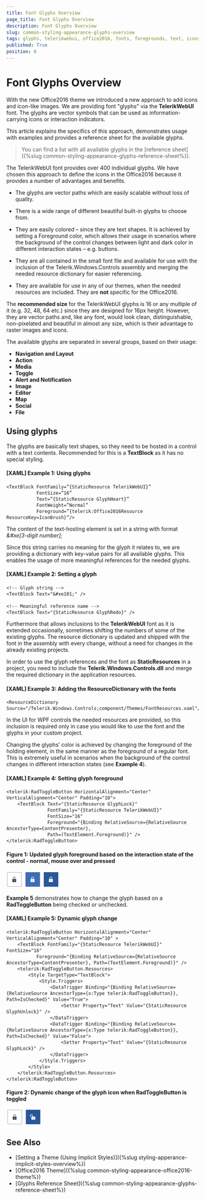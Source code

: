 ```yaml
---
title: Font Glyphs Overview
page_title: Font Glyphs Overview
description: Font Glyphs Overview
slug: common-styling-appearance-glyphs-overview
tags: glyphs, telerikwebui, office2016, fonts, foregrounds, text, icons
published: True
position: 0
---
```


# Font Glyphs Overview

With the new Office2016 theme we introduced a new approach to add icons and icon-like images. We are providing font "glyphs" via the __TelerikWebUI__ font. The glyphs are vector symbols that can be used as information-carrying icons or interaction indicators. 

This article explains the specifics of this approach, demonstrates usage with examples and provides a reference sheet for the available glyphs.

> You can find a list with all available glyphs in the [reference sheet]({%slug common-styling-appearance-glyphs-reference-sheet%}).

The TelerikWebUI font provides over 400 individual glyphs. We have chosen this approach to define the icons in the Office2016 because it provides a number of advantages and benefits.
* The glyphs are vector paths which are easily scalable without loss of quality.

* There is a wide range of different beautiful built-in glyphs to choose from.

* They are easily colored – since they are text shapes. It is achieved by setting a Foreground color, which allows their usage in scenarios where the background of the control changes between light and dark color in different interaction states – e.g. buttons.

* They are all contained in the small font file and available for use with the inclusion of the Telerik.Windows.Controls assembly and merging the needed resource dictionary for easier referencing.

* They are available for use in any of our themes, when the needed resources are included. They are __not__ specific for the Office2016.

The __recommended size__ for the TelerikWebUI glyphs is 16 or any multiple of it (e.g. 32, 48, 64 etc.) since they are designed for 16px height. However, they are vector paths and, like any font, would look clean, distinguishable, non-pixelated and beautiful in almost any size, which is their advantage to raster images and icons.

The available glyphs are separated in several groups, based on their usage:
* __Navigation and Layout__
* __Action__
* __Media__
* __Toggle__
* __Alert and Notification__
* __Image__
* __Editor__
* __Map__
* __Social__
* __File__

## Using glyphs

The glyphs are basically text shapes, so they need to be hosted in a control with a text contents. Recommended for this is a __TextBlock__ as it has no special styling.

#### __[XAML] Example 1: Using glyphs__
	<TextBlock FontFamily=”{StaticResource TelerikWebUI}” 
			   FontSize=”16” 
			   Text=”{StaticResource GlyphHeart}” 
			   FontWeight=”Normal” 
			   Foreground=”{telerik:Office2016Resource ResourceKey=IconBrush}”/>

The content of the text-hosting element is set in a string with format *&#xe[3-digit number];*

Since this string carries no meaning for the glyph it relates to, we are providing a dictionary with key-value pairs for all available glyphs. This enables the usage of more meaningful references for the needed glyphs.

#### __[XAML] Example 2: Setting a glyph__
	<!-- Glyph string -->
	<TextBlock Text="&#xe101;" /> 
	
	<!-- Meaningful reference name -->
	<TextBlock Text="{StaticResource GlyphRedo}" /> 

Furthermore that allows inclusions to the __TelerikWebUI__ font as it is extended occasionally, sometimes shifting the numbers of some of the existing glyphs. The resource dictionary is updated and shipped with the font in the assembly with every change, without a need for changes in the already existing projects.

In order to use the glyph references and the font as __StaticResources__ in a project, you need to include the __Telerik.Windows.Controls.dll__ and merge the required dictionary in the application resources.

#### __[XAML] Example 3: Adding the ResourceDictionary with the fonts__
	<ResourceDictionary Source="/Telerik.Windows.Controls;component/Themes/FontResources.xaml"/> 

In the UI for WPF controls the needed resources are provided, so this inclusion is required only in case you would like to use the font and the glyphs in your custom project.

Changing the glyphs’ color is achieved by changing the foreground of the holding element, in the same manner as the foreground of a regular font. This is extremely useful in scenarios when the background of the control changes in different interaction states (see __Example 4__).

#### __[XAML] Example 4: Setting glyph foreground__
	<telerik:RadToggleButton HorizontalAlignment="Center" VerticalAlignment="Center" Padding="10">
		<TextBlock Text="{StaticResource GlyphLock}" 
		           FontFamily="{StaticResource TelerikWebUI}" 
				   FontSize="16" 
				   Foreground="{Binding RelativeSource={RelativeSource AncestorType=ContentPresenter}, 
				   Path=(TextElement.Foreground)}" />
	</telerik:RadToggleButton>

#### __Figure 1: Updated glyph foreground based on the interaction state of the control - normal, mouse over and pressed__  
![](images/common-styling-appearance-glyphs-overview-0.png)

__Example 5__ demonstrates how to change the glyph based on a __RadToggleButton__ being checked or unchecked.

#### __[XAML] Example 5: Dynamic glyph change__
	<telerik:RadToggleButton HorizontalAlignment="Center" VerticalAlignment="Center" Padding="10" >
		<TextBlock FontFamily="{StaticResource TelerikWebUI}" FontSize="16"
			   Foreground="{Binding RelativeSource={RelativeSource AncestorType=ContentPresenter}, Path=(TextElement.Foreground)}" />
		<telerik:RadToggleButton.Resources>
			<Style TargetType="TextBlock">
				<Style.Triggers>
					<DataTrigger Binding="{Binding RelativeSource={RelativeSource AncestorType={x:Type telerik:RadToggleButton}}, Path=IsChecked}" Value="True">
						<Setter Property="Text" Value="{StaticResource GlyphUnlock}" />
					</DataTrigger>
					<DataTrigger Binding="{Binding RelativeSource={RelativeSource AncestorType={x:Type telerik:RadToggleButton}}, Path=IsChecked}" Value="False">
						<Setter Property="Text" Value="{StaticResource GlyphLock}" />
					</DataTrigger>
				</Style.Triggers>
			</Style>
		</telerik:RadToggleButton.Resources>
	</telerik:RadToggleButton>

#### __Figure 2: Dynamic change of the glyph icon when RadToggleButton is toggled__  
![](images/common-styling-appearance-glyphs-overview-1.png)

## See Also

* [Setting a Theme (Using  Implicit Styles)]({%slug styling-apperance-implicit-styles-overview%})
* [Office2016 Theme]({%slug common-styling-appearance-office2016-theme%})
* [Glyphs Reference Sheet]({%slug common-styling-appearance-glyphs-reference-sheet%})
